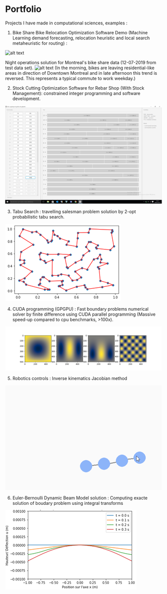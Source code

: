 # Portfolio
Projects I have made in computational sciences, examples : 

1. Bike Share Bike Relocation Optimization Software Demo (Machine Learning demand forecasting, relocation heuristic and local search metaheuristic for routing) :

![alt text](https://github.com/Gucciimad/Portfolio/blob/main/Qty_relocaliser2.PNG?raw=true)

Night operations solution for Montreal's bike share data (12-07-2019 from test data set). 
![alt text](https://github.com/Gucciimad/Portfolio/blob/main/sol_vis_12_07.png?raw=true)
(In the morning, bikes are leaving residential-like areas in direction of Downtown Montreal and in
late afternoon this trend is reversed. This represents a typical commute to work weekday.)

2. Stock Cutting Optimization Software for Rebar Shop (With Stock Management): constrained integer programming and software development. 

![alt text](https://github.com/Gucciimad/Portfolio/blob/main/LGG.png?raw=true)

3. Tabu Search : travelling salesman problem solution by 2-opt probabilistic tabu search. 

![alt text](https://github.com/Gucciimad/Portfolio/blob/main/TPS.png?raw=true)

4. CUDA programming (GPGPU) : Fast boundary problems numerical solver by finite difference using CUDA parallel programming (Massive speed-up compared to cpu benchmarks, >100x).

![alt text](https://github.com/Gucciimad/Portfolio/blob/main/Figure_1.png?raw=true)

5. Robotics controls : Inverse kinematics Jacobian method

![alt text](https://github.com/Gucciimad/Portfolio/blob/main/inv_kin.gif?raw=true)


6. Euler-Bernoulli Dynamic Beam Model solution : Computing exacte solution of boudary problem using integral transforms

![alt text](https://github.com/Gucciimad/Portfolio/blob/main/solution_libre_encastree_libre.png?raw=true)
